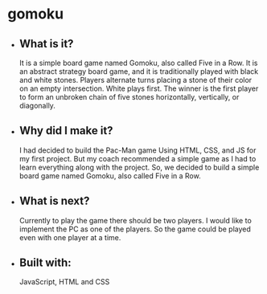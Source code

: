 # gomoku

- ## What is it?

    It is a simple board game named Gomoku, also called Five in a Row. It is an abstract strategy board game, and it is traditionally played with black and white stones. Players alternate turns placing a stone of their color on an empty intersection. White plays first. The winner is the first player to form an unbroken chain of five stones horizontally, vertically, or diagonally.

- ## Why did I make it?

    I had decided to build the Pac-Man game Using HTML, CSS, and JS for my first project. But my coach recommended a simple game as I had to learn everything along with the project. So, we decided to build a simple board game named Gomoku, also called Five in a Row.
    
- ## What is next?

    Currently to play the game there should be two players. I would like to implement the PC as one of the players. So the game could be played even with one player at a time.
    
- ## Built with:

    JavaScript, HTML and CSS
